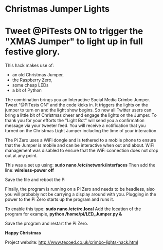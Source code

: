 # Christmas Jumper Lights
# Tweet @PiTests ON to trigger the "XMAS Jumper" to light up in full festive glory.

This hack makes use of:
- an old Christmas Jumper, 
- the Raspberry Zero, 
- some cheap LEDs 
- a bit of Python 

The combination brings you an Interactive Social Media Crimbo Jumper.  Tweet "@PiTests ON" and the code kicks in.  It triggers the lights on the jumper to turn on and the light show begins.  So now all Twitter users can bring a little bit of Christmas cheer and engage the lights on the Jumper.  To thank you for your efforts the "Light Bot" will send you a confirmation message via your tweeter feed. You will receive a notification that you turned on the Christmas Light Jumper including the time of your interaction.

The Pi Zero uses a WiFi dongle and is tethered to a mobile phone to ensure that the Jumper is mobile and can be interactive when out and about.  WiFi management was disabled to ensure that the WiFi connection does not drop out at any point.

This was a set up using:  **sudo nano /etc/network/interfaces**
Then add the line:        **wireless-power off**

Save the file and reboot the Pi

Finally, the program is running on a Pi Zero and needs to be headless, also you will probably not be carrying a display around with you.  Plugging in the power to the Pi Zero starts up the program and runs it. 

To enable this type: **sudo nano /etc/rc.local**
Add the location of the program for example, **python /home/pi/LED_Jumper.py &**

Save the program and restart the Pi Zero.

**Happy Christmas**

Project website: http://www.tecoed.co.uk/crimbo-lights-hack.html

